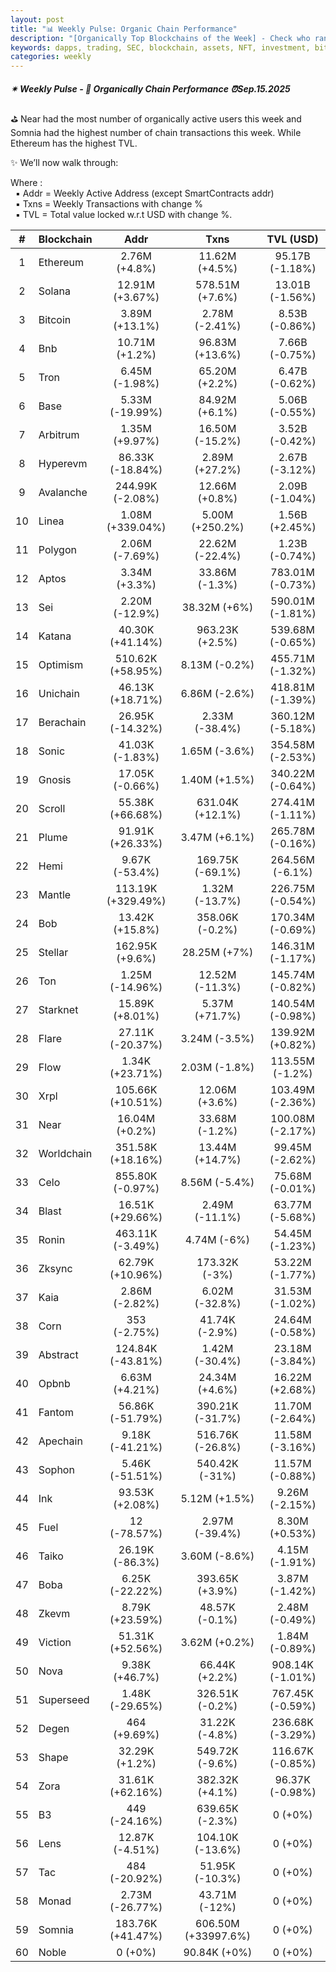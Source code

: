 ```yaml
---
layout: post
title: "📊 Weekly Pulse: Organic Chain Performance"
description: "[Organically Top Blockchains of the Week] - Check who ranked first this week in address, transactions and TVL"
keywords: dapps, trading, SEC, blockchain, assets, NFT, investment, bitcoin, solana, BTC, web3
categories: weekly
---
```


##### ✴ Weekly Pulse - 📌 *Organically Chain Performance ⏰Sep.15.2025*

⛳ Near had the most number of organically active users this week and Somnia had the highest number of chain transactions this week. While Ethereum has the highest TVL.

✨ We’ll now walk through:

Where :  
&nbsp; ▪ Addr = Weekly Active Address (except SmartContracts addr)  
&nbsp; ▪ Txns = Weekly Transactions with change %  
&nbsp; ▪ TVL = Total value locked w.r.t USD with change %.  

| # | Blockchain |   Addr   |   Txns  | TVL (USD) |
|:-:|:-----------|:--------:|:-------:|:---------:|
|1 | Ethereum | 2.76M (+4.8%) | 11.62M (+4.5%) | 95.17B (-1.18%) |
|2 | Solana | 12.91M (+3.67%) | 578.51M (+7.6%) | 13.01B (-1.56%) |
|3 | Bitcoin | 3.89M (+13.1%) | 2.78M (-2.41%) | 8.53B (-0.86%) |
|4 | Bnb | 10.71M (+1.2%) | 96.83M (+13.6%) | 7.66B (-0.75%) |
|5 | Tron | 6.45M (-1.98%) | 65.20M (+2.2%) | 6.47B (-0.62%) |
|6 | Base | 5.33M (-19.99%) | 84.92M (+6.1%) | 5.06B (-0.55%) |
|7 | Arbitrum | 1.35M (+9.97%) | 16.50M (-15.2%) | 3.52B (-0.42%) |
|8 | Hyperevm | 86.33K (-18.84%) | 2.89M (+27.2%) | 2.67B (-3.12%) |
|9 | Avalanche | 244.99K (-2.08%) | 12.66M (+0.8%) | 2.09B (-1.04%) |
|10 | Linea | 1.08M (+339.04%) | 5.00M (+250.2%) | 1.56B (+2.45%) |
|11 | Polygon | 2.06M (-7.69%) | 22.62M (-22.4%) | 1.23B (-0.74%) |
|12 | Aptos | 3.34M (+3.3%) | 33.86M (-1.3%) | 783.01M (-0.73%) |
|13 | Sei | 2.20M (-12.9%) | 38.32M (+6%) | 590.01M (-1.81%) |
|14 | Katana | 40.30K (+41.14%) | 963.23K (+2.5%) | 539.68M (-0.65%) |
|15 | Optimism | 510.62K (+58.95%) | 8.13M (-0.2%) | 455.71M (-1.32%) |
|16 | Unichain | 46.13K (+18.71%) | 6.86M (-2.6%) | 418.81M (-1.39%) |
|17 | Berachain | 26.95K (-14.32%) | 2.33M (-38.4%) | 360.12M (-5.18%) |
|18 | Sonic | 41.03K (-1.83%) | 1.65M (-3.6%) | 354.58M (-2.53%) |
|19 | Gnosis | 17.05K (-0.66%) | 1.40M (+1.5%) | 340.22M (-0.64%) |
|20 | Scroll | 55.38K (+66.68%) | 631.04K (+12.1%) | 274.41M (-1.11%) |
|21 | Plume | 91.91K (+26.33%) | 3.47M (+6.1%) | 265.78M (-0.16%) |
|22 | Hemi | 9.67K (-53.4%) | 169.75K (-69.1%) | 264.56M (-6.1%) |
|23 | Mantle | 113.19K (+329.49%) | 1.32M (-13.7%) | 226.75M (-0.54%) |
|24 | Bob | 13.42K (+15.8%) | 358.06K (-0.2%) | 170.34M (-0.69%) |
|25 | Stellar | 162.95K (+9.6%) | 28.25M (+7%) | 146.31M (-1.17%) |
|26 | Ton | 1.25M (-14.96%) | 12.52M (-11.3%) | 145.74M (-0.82%) |
|27 | Starknet | 15.89K (+8.01%) | 5.37M (+71.7%) | 140.54M (-0.98%) |
|28 | Flare | 27.11K (-20.37%) | 3.24M (-3.5%) | 139.92M (+0.82%) |
|29 | Flow | 1.34K (+23.71%) | 2.03M (-1.8%) | 113.55M (-1.2%) |
|30 | Xrpl | 105.66K (+10.51%) | 12.06M (+3.6%) | 103.49M (-2.36%) |
|31 | Near | 16.04M (+0.2%) | 33.68M (-1.2%) | 100.08M (-2.17%) |
|32 | Worldchain | 351.58K (+18.16%) | 13.44M (+14.7%) | 99.45M (-2.62%) |
|33 | Celo | 855.80K (-0.97%) | 8.56M (-5.4%) | 75.68M (-0.01%) |
|34 | Blast | 16.51K (+29.66%) | 2.49M (-11.1%) | 63.77M (-5.68%) |
|35 | Ronin | 463.11K (-3.49%) | 4.74M (-6%) | 54.45M (-1.23%) |
|36 | Zksync | 62.79K (+10.96%) | 173.32K (-3%) | 53.22M (-1.77%) |
|37 | Kaia | 2.86M (-2.82%) | 6.02M (-32.8%) | 31.53M (-1.02%) |
|38 | Corn | 353 (-2.75%) | 41.74K (-2.9%) | 24.64M (-0.58%) |
|39 | Abstract | 124.84K (-43.81%) | 1.42M (-30.4%) | 23.18M (-3.84%) |
|40 | Opbnb | 6.63M (+4.21%) | 24.34M (+4.6%) | 16.22M (+2.68%) |
|41 | Fantom | 56.86K (-51.79%) | 390.21K (-31.7%) | 11.70M (-2.64%) |
|42 | Apechain | 9.18K (-41.21%) | 516.76K (-26.8%) | 11.58M (-3.16%) |
|43 | Sophon | 5.46K (-51.51%) | 540.42K (-31%) | 11.57M (-0.88%) |
|44 | Ink | 93.53K (+2.08%) | 5.12M (+1.5%) | 9.26M (-2.15%) |
|45 | Fuel | 12 (-78.57%) | 2.97M (-39.4%) | 8.30M (+0.53%) |
|46 | Taiko | 26.19K (-86.3%) | 3.60M (-8.6%) | 4.15M (-1.91%) |
|47 | Boba | 6.25K (-22.22%) | 393.65K (+3.9%) | 3.87M (-1.42%) |
|48 | Zkevm | 8.79K (+23.59%) | 48.57K (-0.1%) | 2.48M (-0.49%) |
|49 | Viction | 51.31K (+52.56%) | 3.62M (+0.2%) | 1.84M (-0.89%) |
|50 | Nova | 9.38K (+46.7%) | 66.44K (+2.2%) | 908.14K (-1.01%) |
|51 | Superseed | 1.48K (-29.65%) | 326.51K (-0.2%) | 767.45K (-0.59%) |
|52 | Degen | 464 (+9.69%) | 31.22K (-4.8%) | 236.68K (-3.29%) |
|53 | Shape | 32.29K (+1.2%) | 549.72K (-9.6%) | 116.67K (-0.85%) |
|54 | Zora | 31.61K (+62.16%) | 382.32K (+4.1%) | 96.37K (-0.98%) |
|55 | B3 | 449 (-24.16%) | 639.65K (-2.3%) | 0 (+0%) |
|56 | Lens | 12.87K (-4.51%) | 104.10K (-13.6%) | 0 (+0%) |
|57 | Tac | 484 (-20.92%) | 51.95K (-10.3%) | 0 (+0%) |
|58 | Monad | 2.73M (-26.77%) | 43.71M (-12%) | 0 (+0%) |
|59 | Somnia | 183.76K (+41.47%) | 606.50M (+33997.6%) | 0 (+0%) |
|60 | Noble | 0 (+0%) | 90.84K (+0%) | 0 (+0%) |